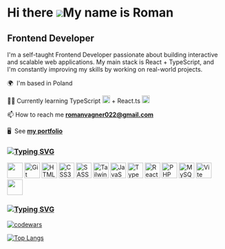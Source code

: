 Hi there ![](https://user-images.githubusercontent.com/18350557/176309783-0785949b-9127-417c-8b55-ab5a4333674e.gif)My name is Roman
=======================================================================================================================================

Frontend Developer
-------------

I'm a self-taught Frontend Developer passionate about building interactive and scalable web applications. My main stack is React + TypeScript, and I'm constantly improving my skills by working on real-world projects.

🌍  I'm based in Poland

👨‍💻  Currently learning TypeScript <a href="https://developer.mozilla.org/en-US/docs/Web/TypeScript" target="_blank" rel="noreferrer"><img src="https://raw.githubusercontent.com/danielcranney/readme-generator/main/public/icons/skills/typescript-colored.svg" width="18" height="18"/></a> + React.ts <a href="https://reactjs.org/" target="_blank" rel="noreferrer"><img src="https://raw.githubusercontent.com/danielcranney/readme-generator/main/public/icons/skills/react-colored.svg" width="18" height="18" alt="React" /></a>

📫 How to reach me **romanvagner022@gmail.com**

🖥️  See **[my portfolio](https://trenches022.xyz)**

### [![Typing SVG](https://readme-typing-svg.demolab.com?font=Fira+Code&pause=1000&color=b92dff&width=435&lines=Skills)](https://git.io/typing-svg)


<p align="left">
<a href="https://code.visualstudio.com/" target="_blank" rel="noreferrer"><img src="https://cdn.jsdelivr.net/gh/devicons/devicon@latest/icons/vscode/vscode-original.svg" width="36" height="36"/></a> <a href="https://git-scm.com/" target="_blank" rel="noreferrer"><img src="https://raw.githubusercontent.com/danielcranney/readme-generator/main/public/icons/skills/git-colored.svg" width="36" height="36" alt="Git" /></a> <a href="https://developer.mozilla.org/en-US/docs/Glossary/HTML5" target="_blank" rel="noreferrer"><img src="https://raw.githubusercontent.com/danielcranney/readme-generator/main/public/icons/skills/html5-colored.svg" width="36" height="36" alt="HTML5" /></a> <a href="https://www.w3.org/TR/CSS/#css" target="_blank" rel="noreferrer"><img src="https://raw.githubusercontent.com/danielcranney/readme-generator/main/public/icons/skills/css3-colored.svg" width="36" height="36" alt="CSS3" /></a> <img src="https://raw.githubusercontent.com/danielcranney/readme-generator/main/public/icons/skills/sass-colored.svg" width="36" height="36" alt="SASS" /></a> <a href="https://tailwindcss.com/" target="_blank" rel="noreferrer"><img src="https://raw.githubusercontent.com/danielcranney/readme-generator/main/public/icons/skills/tailwindcss-colored.svg" width="36" height="36" alt="TailwindCSS" /></a> <a href="https://developer.mozilla.org/en-US/docs/Web/JavaScript" target="_blank" rel="noreferrer"><img src="https://raw.githubusercontent.com/danielcranney/readme-generator/main/public/icons/skills/javascript-colored.svg" width="36" height="36" alt="JavaScript" /></a> <a href="https://developer.mozilla.org/en-US/docs/Web/TypeScript" target="_blank" rel="noreferrer"><img src="https://raw.githubusercontent.com/danielcranney/readme-generator/main/public/icons/skills/typescript-colored.svg" width="36" height="36" alt="TypeScript" /></a> <a href="https://reactjs.org/" target="_blank" rel="noreferrer"><img src="https://raw.githubusercontent.com/danielcranney/readme-generator/main/public/icons/skills/react-colored.svg" width="36" height="36" alt="React" /></a> <a href="https://www.php.net/" target="_blank" rel="noreferrer"><img src="https://raw.githubusercontent.com/danielcranney/readme-generator/main/public/icons/skills/php-colored.svg" width="36" height="36" alt="PHP" /></a> <a href="https://www.mysql.com/" target="_blank" rel="noreferrer"><img src="https://raw.githubusercontent.com/danielcranney/readme-generator/main/public/icons/skills/mysql-colored.svg" width="36" height="36" alt="MySQL" /></a> <a href="https://vitejs.dev/" target="_blank" rel="noreferrer"><img src="https://raw.githubusercontent.com/danielcranney/readme-generator/main/public/icons/skills/vite-colored.svg" width="36" height="36" alt="Vite" /></a> <a href="https://ant.design/" target="_blank" rel="noreferrer"><img src="https://cdn.jsdelivr.net/gh/devicons/devicon@latest/icons/antdesign/antdesign-original.svg" height="36"/></a></p>

### [![Typing SVG](https://readme-typing-svg.demolab.com?font=Fira+Code&pause=1000&color=b92dff&width=435&lines=Stats)](https://git.io/typing-svg)

[![codewars](https://www.codewars.com/users/trenches022/badges/small)](https://www.codewars.com/users/trenches022)

[![Top Langs](https://github-readme-stats.vercel.app/api/top-langs/?username=trenches022&layout=donut&theme=midnight-purple)](https://github.com/trenches022/github-readme-stats)
